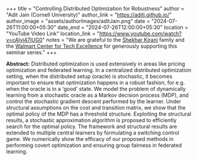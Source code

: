 +++
title = "Controlling Distributed Optimization for Robustness"
author = "Adit Jain (Cornell University)"
author_link = "https://aditj.github.io/"
author_image = "assets/authorImages/aditJain.png"
date = "2024-07-26T11:00:00+05:30"
date_end = "2024-07-26T12:00:00+05:30"
location = "YouTube Video Link"
location_link = "https://www.youtube.com/watch?v=cAlyi47lUG0"
notes = "We are grateful to the <a href = "https://www.accel.com/people/shekhar-kirani" target= "_blank">Shekhar Kirani</a> family and the <a href = "https://www.csa.iisc.ac.in/cfe-walmart/" target= "_blank">Walmart Center for Tech Excellence</a> for generously supporting this seminar series."
+++

<b>Abstract:</b>
Distributed optimization is used extensively in areas like pricing optimization and federated learning. In a 
centralized distributed optimization setting, when the distributed setup (oracle) is stochastic, it becomes 
important to ensure that optimization happens in a robust fashion, for e.g. when the oracle is in a 'good' state. 
We model the problem of dynamically learning from a stochastic oracle as a Markov decision process (MDP), and control 
the stochastic gradient descent performed by the learner. Under structural assumptions on the cost and transition 
matrix, we show that the optimal policy of the MDP has a threshold structure. Exploiting the structural results, a 
stochastic approximation algorithm is proposed to efficiently search for the optimal policy. The framework and 
structural results are extended to multiple central learners by formulating a switching control game. We numerically 
show the efficacy of our proposed methods in performing covert optimization and ensuring group fairness in federated 
learning.